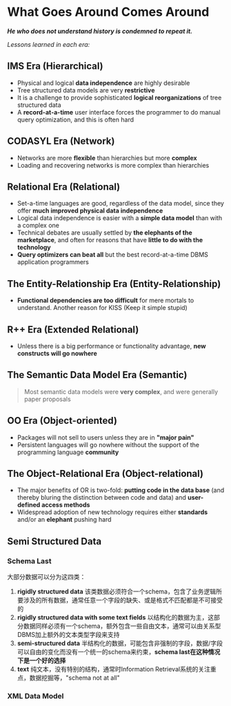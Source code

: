 # What Goes Around Comes Around

***He who does not understand history is condemned to repeat it.***

*Lessons learned in each era:*

## IMS Era (Hierarchical)

- Physical and logical **data independence** are highly desirable
- Tree structured data models are very **restrictive**
- It is a challenge to provide sophisticated **logical reorganizations** of tree
structured data
- A **record-at-a-time** user interface forces the programmer to do manual query
optimization, and this is often hard

## CODASYL Era (Network)

- Networks are more **flexible** than hierarchies but more **complex**
- Loading and recovering networks is more complex than hierarchies

## Relational Era (Relational)

- Set-a-time languages are good, regardless of the data model, since they offer **much improved physical data independence**
- Logical data independence is easier with a **simple data model** than with a complex one
- Technical debates are usually settled by **the elephants of the marketplace**, and often for reasons that have **little to do with the technology**
- **Query optimizers can beat all** but the best record-at-a-time DBMS application programmers

## The Entity-Relationship Era (Entity-Relationship)

- **Functional dependencies are too difficult** for mere mortals to understand. Another reason for KISS (Keep it simple stupid)

## R++ Era (Extended Relational)

- Unless there is a big performance or functionality advantage, **new constructs will go nowhere**

## The Semantic Data Model Era (Semantic)

> Most semantic data models were **very complex**, and were generally paper proposals

## OO Era (Object-oriented)

- Packages will not sell to users unless they are in **"major pain"**
- Persistent languages will go nowhere without the support of the programming language **community**

## The Object-Relational Era (Object-relational)

- The major benefits of OR is two-fold: **putting code in the data base** (and thereby bluring the distinction between code and data) and **user-defined access methods**
- Widespread adoption of new technology requires either **standards** and/or an **elephant** pushing hard

## Semi Structured Data

### Schema Last

大部分数据可以分为这四类：

1. **rigidly structured data**
   该类数据必须符合一个schema，包含了业务逻辑所要涉及的所有数据，通常任意一个字段的缺失、或是格式不匹配都是不可接受的
2. **rigidly structured data with some text fields**
   以结构化的数据为主，这部分数据同样必须有一个schema，额外包含一些自由文本，通常可以由关系型DBMS加上额外的文本类型字段来支持
3. **semi-structured data**
   半结构化的数据，可能包含非强制的字段，数据/字段可以自由的变化而没有一个统一的schema来约束，**schema last在这种情况下是一个好的选择**
4. **text**
   纯文本，没有特别的结构，通常时Information Retrieval系统的关注重点，数据挖掘等，"schema not at all"

### XML Data Model
